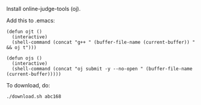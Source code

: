 Install online-judge-tools (oj).

Add this to .emacs:

```
(defun ojt ()
  (interactive)
  (shell-command (concat "g++ " (buffer-file-name (current-buffer)) " && oj t")))

(defun ojs ()
  (interactive)
  (shell-command (concat "oj submit -y --no-open " (buffer-file-name (current-buffer)))))
```

To download, do:

```bash
./download.sh abc168
```
